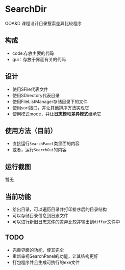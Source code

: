 # SearchDir
OOA&D 课程设计目录搜索差异比较程序

## 构成
- code:存放主要的代码
- gui：存放于界面有关的代码

## 设计
- 使用SFile代表文件
- 使用SDirectory代表目录
- 使用FileListManager存储目录下的文件
- 使用sort接口，并让其他排序方法实现它
- 使用模式mode，并让**日志模**和**差异模式**继承它

## 使用方法（目前）
- 直接运行`SearchPanel`类里面的内容
- 或者，运行`SearchGui`的内容


## 运行截图
暂无

## 当前功能
- 给出目录，可以遍历目录并打印排序后的目录结构
- 可以存储目录信息到日志文件
- 可以进行新旧日志文件的差异比较并输出到`differ`文件中

## TODO
+ 完善界面的功能，使其完全
+ 重新审视SearchPanel的功能，让其结构更好
+ 打包程序并且生成可执行的exe文件